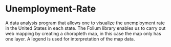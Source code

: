# Unemployment-Rate
A data analysis program that allows one to visualize the unemployment rate in the United States in each state. The Folium library enables us to carry out web mapping by creating a choropleth map, in this case the map only has one layer. A legend is used for interpretation of the map data. 
